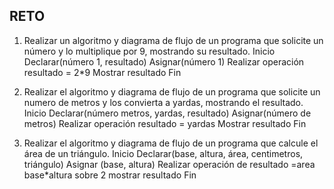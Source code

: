 ## RETO
1. Realizar un algoritmo y diagrama de flujo de un programa que solicite un número y lo multiplique por 9, mostrando su resultado.
 Inicio
 Declarar(número 1, resultado)
 Asignar(número 1)
 Realizar operación resultado = 2*9
 Mostrar resultado
 Fin    

2. Realizar el algoritmo y diagrama de flujo de un programa que solicite un numero de metros y los convierta a yardas, mostrando el resultado.
Inicio
Declarar(número metros, yardas, resultado)
Asignar(número de metros)
Realizar operación resultado = yardas
Mostrar resultado
Fin

      
    


3. Realizar el algoritmo y diagrama de flujo de un programa que calcule el área de un triángulo.
Inicio
Declarar(base, altura, área, centimetros, triángulo)
Asignar (base, altura)
Realizar operación de resultado =area base*altura sobre 2
mostrar resultado
Fin




 







